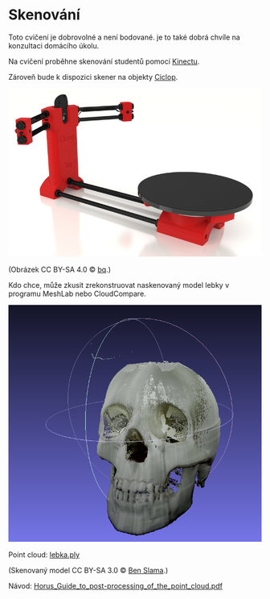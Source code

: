 Skenování
=========

Toto cvičení je dobrovolné a není bodované. je to také dobrá chvíle na 
konzultaci domácího úkolu.

Na cvičení proběhne skenování studentů pomocí 
[Kinectu](https://en.wikipedia.org/wiki/Kinect).

Zároveň bude k dispozici skener na objekty 
[Ciclop](https://github.com/bqlabs/ciclop).

![Ciclop](../images/scan/ciclop.jpg)

(Obrázek CC BY-SA 4.0 © 
[bq](https://github.com/bqlabs/ciclop/blob/master/doc/images/ciclop.jpg).)

Kdo chce, může zkusit zrekonstruovat naskenovaný model lebky v programu 
MeshLab nebo CloudCompare.

![Lebka](../images/scan/lebka.png)

Point cloud: [lebka.ply](../stls/scan/lebka.ply)

(Skenovaný model CC BY-SA 3.0 © 
  [Ben Slama](http://www.thingiverse.com/thing:518109).)

Návod: [Horus_Guide_to_post-processing_of_the_point_cloud.pdf](https://storage.googleapis.com/bqcom15.statics.bq.com/prod/resources/manual/Horus_Guide_to_post-processing_of_the_point_cloud-1475833823.pdf)
